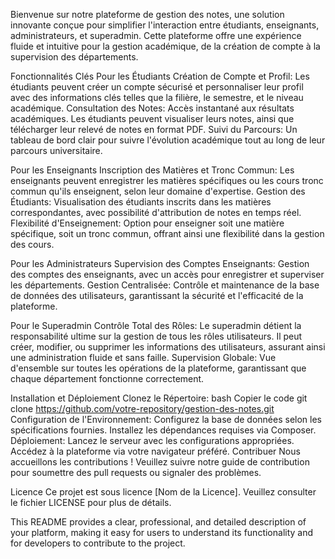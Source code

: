 Bienvenue sur notre plateforme de gestion des notes, une solution innovante conçue pour simplifier l'interaction entre étudiants, enseignants, administrateurs, et superadmin. Cette plateforme offre une expérience fluide et intuitive pour la gestion académique, de la création de compte à la supervision des départements.

Fonctionnalités Clés
Pour les Étudiants
Création de Compte et Profil: Les étudiants peuvent créer un compte sécurisé et personnaliser leur profil avec des informations clés telles que la filière, le semestre, et le niveau académique.
Consultation des Notes: Accès instantané aux résultats académiques. Les étudiants peuvent visualiser leurs notes, ainsi que télécharger leur relevé de notes en format PDF.
Suivi du Parcours: Un tableau de bord clair pour suivre l'évolution académique tout au long de leur parcours universitaire.


Pour les Enseignants
Inscription des Matières et Tronc Commun: Les enseignants peuvent enregistrer les matières spécifiques ou les cours tronc commun qu'ils enseignent, selon leur domaine d'expertise.
Gestion des Étudiants: Visualisation des étudiants inscrits dans les matières correspondantes, avec possibilité d'attribution de notes en temps réel.
Flexibilité d'Enseignement: Option pour enseigner soit une matière spécifique, soit un tronc commun, offrant ainsi une flexibilité dans la gestion des cours.


Pour les Administrateurs
Supervision des Comptes Enseignants: Gestion des comptes des enseignants, avec un accès pour enregistrer et superviser les départements.
Gestion Centralisée: Contrôle et maintenance de la base de données des utilisateurs, garantissant la sécurité et l'efficacité de la plateforme.


Pour le Superadmin
Contrôle Total des Rôles: Le superadmin détient la responsabilité ultime sur la gestion de tous les rôles utilisateurs. Il peut créer, modifier, ou supprimer les informations des utilisateurs, assurant ainsi une administration fluide et sans faille.
Supervision Globale: Vue d'ensemble sur toutes les opérations de la plateforme, garantissant que chaque département fonctionne correctement.


Installation et Déploiement
Clonez le Répertoire:
bash
Copier le code
git clone https://github.com/votre-repository/gestion-des-notes.git
Configuration de l'Environnement:
Configurez la base de données selon les spécifications fournies.
Installez les dépendances requises via Composer.
Déploiement:
Lancez le serveur avec les configurations appropriées.
Accédez à la plateforme via votre navigateur préféré.
Contribuer
Nous accueillons les contributions ! Veuillez suivre notre guide de contribution pour soumettre des pull requests ou signaler des problèmes.

Licence
Ce projet est sous licence [Nom de la Licence]. Veuillez consulter le fichier LICENSE pour plus de détails.

This README provides a clear, professional, and detailed description of your platform, making it easy for users to understand its functionality and for developers to contribute to the project. 
